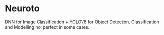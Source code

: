 # Neuroto
DNN for Image Classification + YOLOV8 for Object Detection. Classification and Modelling not perfect in some cases.
